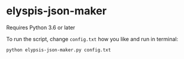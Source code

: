 # elyspis-json-maker

Requires Python 3.6 or later

To run the script, change `config.txt` how you like and run in terminal:

```python elypsis-json-maker.py config.txt```
